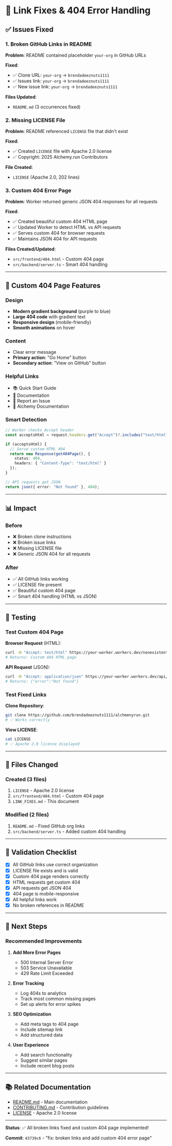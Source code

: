 # 🔗 Link Fixes & 404 Error Handling

## ✅ Issues Fixed

### 1. Broken GitHub Links in README

**Problem**: README contained placeholder `your-org` in GitHub URLs

**Fixed**:
- ✅ Clone URL: `your-org` → `brendadeeznuts1111`
- ✅ Issues link: `your-org` → `brendadeeznuts1111`
- ✅ New issue link: `your-org` → `brendadeeznuts1111`

**Files Updated**:
- `README.md` (3 occurrences fixed)

### 2. Missing LICENSE File

**Problem**: README referenced `LICENSE` file that didn't exist

**Fixed**:
- ✅ Created `LICENSE` file with Apache 2.0 license
- ✅ Copyright: 2025 Alchemy.run Contributors

**File Created**:
- `LICENSE` (Apache 2.0, 202 lines)

### 3. Custom 404 Error Page

**Problem**: Worker returned generic JSON 404 responses for all requests

**Fixed**:
- ✅ Created beautiful custom 404 HTML page
- ✅ Updated Worker to detect HTML vs API requests
- ✅ Serves custom 404 for browser requests
- ✅ Maintains JSON 404 for API requests

**Files Created/Updated**:
- `src/frontend/404.html` - Custom 404 page
- `src/backend/server.ts` - Smart 404 handling

---

## 🎨 Custom 404 Page Features

### Design
- **Modern gradient background** (purple to blue)
- **Large 404 code** with gradient text
- **Responsive design** (mobile-friendly)
- **Smooth animations** on hover

### Content
- Clear error message
- **Primary action**: "Go Home" button
- **Secondary action**: "View on GitHub" button

### Helpful Links
- 📚 Quick Start Guide
- 📖 Documentation
- 🐛 Report an Issue
- 🚀 Alchemy Documentation

### Smart Detection
```typescript
// Worker checks Accept header
const acceptsHtml = request.headers.get("Accept")?.includes("text/html");

if (acceptsHtml) {
  // Serve custom HTML 404
  return new Response(get404Page(), {
    status: 404,
    headers: { "Content-Type": "text/html" }
  });
}

// API requests get JSON
return json({ error: "Not found" }, 404);
```

---

## 📊 Impact

### Before
- ❌ Broken clone instructions
- ❌ Broken issue links
- ❌ Missing LICENSE file
- ❌ Generic JSON 404 for all requests

### After
- ✅ All GitHub links working
- ✅ LICENSE file present
- ✅ Beautiful custom 404 page
- ✅ Smart 404 handling (HTML vs JSON)

---

## 🧪 Testing

### Test Custom 404 Page

**Browser Request** (HTML):
```bash
curl -H "Accept: text/html" https://your-worker.workers.dev/nonexistent
# Returns: Custom 404 HTML page
```

**API Request** (JSON):
```bash
curl -H "Accept: application/json" https://your-worker.workers.dev/api/nonexistent
# Returns: {"error":"Not found"}
```

### Test Fixed Links

**Clone Repository**:
```bash
git clone https://github.com/brendadeeznuts1111/alchmenyrun.git
# ✅ Works correctly
```

**View LICENSE**:
```bash
cat LICENSE
# ✅ Apache 2.0 license displayed
```

---

## 📝 Files Changed

### Created (3 files)
1. `LICENSE` - Apache 2.0 license
2. `src/frontend/404.html` - Custom 404 page
3. `LINK_FIXES.md` - This document

### Modified (2 files)
1. `README.md` - Fixed GitHub org links
2. `src/backend/server.ts` - Added custom 404 handling

---

## 🎯 Validation Checklist

- [x] All GitHub links use correct organization
- [x] LICENSE file exists and is valid
- [x] Custom 404 page renders correctly
- [x] HTML requests get custom 404
- [x] API requests get JSON 404
- [x] 404 page is mobile-responsive
- [x] All helpful links work
- [x] No broken references in README

---

## 🚀 Next Steps

### Recommended Improvements

1. **Add More Error Pages**
   - 500 Internal Server Error
   - 503 Service Unavailable
   - 429 Rate Limit Exceeded

2. **Error Tracking**
   - Log 404s to analytics
   - Track most common missing pages
   - Set up alerts for error spikes

3. **SEO Optimization**
   - Add meta tags to 404 page
   - Include sitemap link
   - Add structured data

4. **User Experience**
   - Add search functionality
   - Suggest similar pages
   - Include recent blog posts

---

## 📚 Related Documentation

- [README.md](./README.md) - Main documentation
- [CONTRIBUTING.md](./CONTRIBUTING.md) - Contribution guidelines
- [LICENSE](./LICENSE) - Apache 2.0 license

---

**Status**: ✅ All broken links fixed and custom 404 page implemented!

**Commit**: `43739c6` - "fix: broken links and add custom 404 error page"
